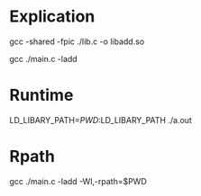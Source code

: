 # Explication

gcc -shared -fpic ./lib.c -o libadd.so

gcc ./main.c -ladd 


# Runtime

LD_LIBARY_PATH=$PWD:$LD_LIBARY_PATH
./a.out

# Rpath

gcc ./main.c -ladd -Wl,-rpath=$PWD